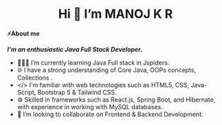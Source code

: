 <center><h1>Hi 👋 I’m MANOJ K R</h1></center>

**⚡About me**

***I'm an enthusiastic Java Full Stack Developer.***

- 👩🏻‍💻 I’m currently learning Java Full stack in Jspiders.
- 🌐 I have a strong understanding of Core Java, OOPs concepts, Collections . 
- </> I'm familiar with web technologies such as HTML5, CSS, Java-Script, Bootstrap 5 & Tailwind CSS.
- ⚙️ Skilled in frameworks such as React.js, Spring Boot, and Hibernate, with experience in working with MySQL databases.
- 👯 I’m looking to collaborate on Frontend & Backend Development.
